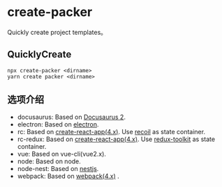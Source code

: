 # create-packer

Quickly create project templates。

## QuicklyCreate

```shell
npx create-packer <dirname>
yarn create packer <dirname>
```

## 选项介绍

-   docusaurus: Based on [Docusaurus 2](https://v2.docusaurus.io/).
-   electron: Based on [electron](https://electronjs.org).
-   rc: Based on [create-react-app(4.x)](https://create-react-app.dev/). Use [recoil](https://recoiljs.org/) as state container.
-   rc-redux: Based on [create-react-app(4.x)](https://create-react-app.dev/).  Use [redux-toolkit](https://redux-toolkit.js.org/) as state container.
-   vue: Based on vue-cli(vue2.x).
-   node: Based on node.
-   node-nest: Based on [nestjs](https://docs.nestjs.com/).
-   webpack: Based on [webpack(4.x)](https://webpack.js.org/) .
